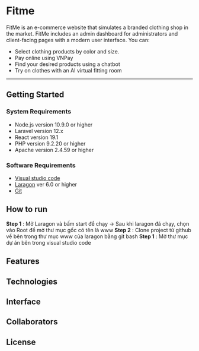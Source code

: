 # Fitme
FitMe is an e-commerce website that simulates a branded clothing shop in the market. FitMe includes an admin dashboard for administrators and client-facing pages with a modern user interface. You can:
- Select clothing products by color and size.
- Pay online using VNPay
- Find your desired products using a chatbot
- Try on clothes with an AI virtual fitting room
***
## Getting Started
### System Requirements
- Node.js version 10.9.0 or higher
- Laravel version 12.x 
- React version 19.1
- PHP version 9.2.20 or higher
- Apache version 2.4.59 or higher
### Software Requirements
- [Visual studio code](https://code.visualstudio.com/Download)
- [Laragon](https://laragon.org/download) ver 6.0 or higher
- [Git](https://git-scm.com/downloads)
## How to run
**Step 1** : Mở Laragon và bấm start để chạy -> Sau khi laragon đã chạy, chọn vào Root để mở thư mục gốc có tên là www
**Step 2** : Clone project từ github về bên trong thư mục www của laragon  bằng git bash
**Step 1** : Mở thư mục dự án bên trong visual studio code
## Features
## Technologies

## Interface

## Collaborators

## License
